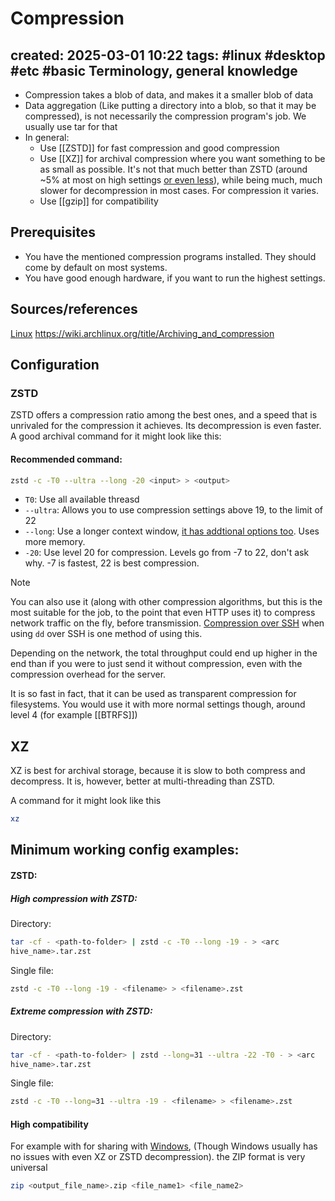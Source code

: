 # Compression
created: 2025-03-01 10:22
tags: #linux #desktop #etc #basic 
Terminology, general knowledge
---
- Compression takes a blob of data, and makes it a smaller blob of data
- Data aggregation (Like putting a directory into a blob, so that it may be compressed), is not necessarily the compression program's job. We usually use tar for that
- In general:
	- Use [[ZSTD]] for fast compression and good compression
	- Use [[XZ]] for archival compression where you want something to be as small as possible. It's not that much better than ZSTD (around ~5% at most on high settings [or even less](https://en.wikipedia.org/wiki/Zstd#Usage)), while being much, much slower for decompression in most cases. For compression it varies.
	- Use [[gzip]] for compatibility

Prerequisites
---
- You have the mentioned compression programs installed. They should come by default on most systems.
- You have good enough hardware, if you want to run the highest settings.

Sources/references
---
[Linux](../Linux.md)
https://wiki.archlinux.org/title/Archiving_and_compression



Configuration
---

### ZSTD

ZSTD offers a compression ratio among the best ones, and a speed that is unrivaled for the compression it achieves. Its decompression is even faster. A good archival command for it might look like this:

#### Recommended command:
```bash
zstd -c -T0 --ultra --long -20 <input> > <output>
```

- `T0`: Use all available threasd
- `--ultra`: Allows you to use compression settings above 19, to the limit of 22
- `--long`: Use a longer context window, [it has addtional options too](https://news.ycombinator.com/item?id=16228217). Uses more memory.
- `-20`: Use level 20 for compression. Levels go from -7 to 22, don't ask why. -7 is fastest, 22 is best compression.

> [!NOTE]  
> You can also use it (along with other compression algorithms, but this is the most suitable for the job, to the point that even HTTP uses it) to compress network traffic on the fly, before transmission. [Compression over SSH](../Command%20compendium.md#Compression) when using `dd` over SSH is one method of using this.

Depending on the network, the total throughput could end up higher in the end than if you were to just send it without compression, even with the compression overhead for the server.




It is so fast in fact, that it can be used as transparent compression for filesystems. You would use it with more normal settings though, around level 4 (for example [[BTRFS]])

XZ
---
XZ is best for archival storage, because it is slow to both compress and decompress. It is, however, better at multi-threading than ZSTD.

A command for it might look like this
```bash
xz
```


Minimum working config examples:
---

#### ZSTD:
##### High compression with ZSTD:

Directory:
```bash
tar -cf - <path-to-folder> | zstd -c -T0 --long -19 - > <arc  
hive_name>.tar.zst
```

Single file:
```bash
zstd -c -T0 --long -19 - <filename> > <filename>.zst
```
##### Extreme compression with ZSTD:

Directory:
```bash
tar -cf - <path-to-folder> | zstd --long=31 --ultra -22 -T0 - > <arc  
hive_name>.tar.zst
```
Single file:
```bash
zstd -c -T0 --long=31 --ultra -19 - <filename> > <filename>.zst
```



#### High compatibility 
For example with for sharing with [Windows](../../Windows/Windows.md), (Though Windows usually has no issues with even XZ or ZSTD decompression). the ZIP format is very universal

```bash
zip <output_file_name>.zip <file_name1> <file_name2>
```